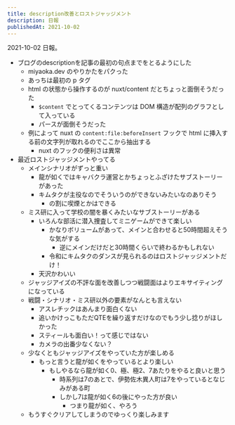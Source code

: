 ```yaml
---
title: description改善とロストジャッジメント
description: 日報
publishedAt: 2021-10-02
---
```


2021-10-02 日報。

- ブログのdescriptionを記事の最初の句点までをとるようにした
  - miyaoka.dev のやりかたをパクった
  - あっちは最初の p タグ
  - html の状態から操作するのが nuxt/content だとちょっと面倒そうだった
    -  `$content` でとってくるコンテンツは DOM 構造が配列のグラフとして入っている
      - パースが面倒そうだった
  - 例によって nuxt の `content:file:beforeInsert` フックで html に挿入する前の文字列が取れるのでここから抽出する
    - nuxt のフックの便利さは異常
- 最近ロストジャッジメントやってる
  - メインシナリオがずっと重い
    - 龍が如くではキャバクラ運営とかちょっとふざけたサブストーリーがあった
    - キムタクが主役なのでそういうのができないみたいなのありそう
      - の割に喫煙とかはできる
  - ミス研に入って学校の闇を暴くみたいなサブストーリーがある
    - いろんな部活に潜入捜査してミニゲームができて楽しい
      - かなりボリュームがあって、メインと合わせると50時間超えそうな気がする
        - 逆にメインだけだと30時間くらいで終わるかもしれない
      - 令和にキムタクのダンスが見られるのはロストジャッジメントだけ！
    - 天沢かわいい
  - ジャッジアイズの不評な面を改善しつつ戦闘面はよりエキサイティングになっている
  - 戦闘・シナリオ・ミス研以外の要素がなんとも言えない
    - アスレチックはあんまり面白くない
    - 追いかけっこもただQTEを繰り返すだけなのでもう少し捻りがほしかった
    - スティールも面白い！って感じではない
    - カメラの出番少なくない？
  - 少なくともジャッジアイズをやっていた方が楽しめる
    - もっと言うと龍が如くをやっているとより楽しい
      - もしやるなら龍が如く0、極、極2、7あたりをやると良いと思う
        - 時系列は7のあとで、伊勢佐木異人町は7をやっているとなじみがある町
        - しかし7は龍が如く6の後にやった方が良い
          - つまり龍が如く、やろう
  - もうすぐクリアしてしまうのでゆっくり楽しみます
  


